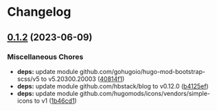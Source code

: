# Changelog

## [0.1.2](https://github.com/hbstack/blog/compare/modules/staticman/v0.1.1...modules/staticman/v0.1.2) (2023-06-09)


### Miscellaneous Chores

* **deps:** update module github.com/gohugoio/hugo-mod-bootstrap-scss/v5 to v5.20300.20003 ([40814f1](https://github.com/hbstack/blog/commit/40814f17f2728de9f0426855163bf7d07cc9442e))
* **deps:** update module github.com/hbstack/blog to v0.12.0 ([b4125ef](https://github.com/hbstack/blog/commit/b4125eff50661abbe0d9f4da85f7c35248bb38a8))
* **deps:** update module github.com/hugomods/icons/vendors/simple-icons to v1 ([1b46cd1](https://github.com/hbstack/blog/commit/1b46cd1605f713b136f4796b6ee93033583ffdb3))
